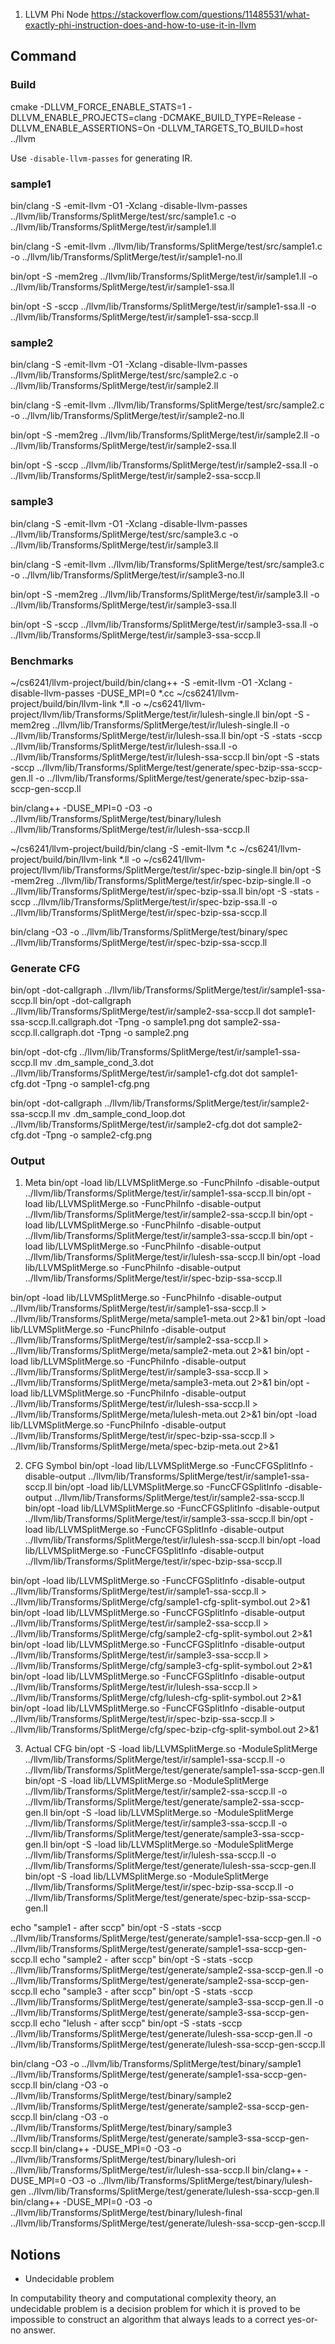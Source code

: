 1. LLVM Phi Node
https://stackoverflow.com/questions/11485531/what-exactly-phi-instruction-does-and-how-to-use-it-in-llvm


## Command
### Build
cmake -DLLVM_FORCE_ENABLE_STATS=1 -DLLVM_ENABLE_PROJECTS=clang -DCMAKE_BUILD_TYPE=Release -DLLVM_ENABLE_ASSERTIONS=On -DLLVM_TARGETS_TO_BUILD=host ../llvm

Use `-disable-llvm-passes` for generating IR.

### sample1
bin/clang -S -emit-llvm -O1 -Xclang -disable-llvm-passes ../llvm/lib/Transforms/SplitMerge/test/src/sample1.c -o ../llvm/lib/Transforms/SplitMerge/test/ir/sample1.ll

bin/clang -S -emit-llvm ../llvm/lib/Transforms/SplitMerge/test/src/sample1.c -o ../llvm/lib/Transforms/SplitMerge/test/ir/sample1-no.ll

bin/opt -S -mem2reg ../llvm/lib/Transforms/SplitMerge/test/ir/sample1.ll -o ../llvm/lib/Transforms/SplitMerge/test/ir/sample1-ssa.ll

bin/opt -S -sccp ../llvm/lib/Transforms/SplitMerge/test/ir/sample1-ssa.ll -o ../llvm/lib/Transforms/SplitMerge/test/ir/sample1-ssa-sccp.ll

### sample2
bin/clang -S -emit-llvm -O1 -Xclang -disable-llvm-passes ../llvm/lib/Transforms/SplitMerge/test/src/sample2.c -o ../llvm/lib/Transforms/SplitMerge/test/ir/sample2.ll

bin/clang -S -emit-llvm ../llvm/lib/Transforms/SplitMerge/test/src/sample2.c -o ../llvm/lib/Transforms/SplitMerge/test/ir/sample2-no.ll

bin/opt -S -mem2reg ../llvm/lib/Transforms/SplitMerge/test/ir/sample2.ll -o ../llvm/lib/Transforms/SplitMerge/test/ir/sample2-ssa.ll

bin/opt -S -sccp ../llvm/lib/Transforms/SplitMerge/test/ir/sample2-ssa.ll -o ../llvm/lib/Transforms/SplitMerge/test/ir/sample2-ssa-sccp.ll

### sample3
bin/clang -S -emit-llvm -O1 -Xclang -disable-llvm-passes ../llvm/lib/Transforms/SplitMerge/test/src/sample3.c -o ../llvm/lib/Transforms/SplitMerge/test/ir/sample3.ll

bin/clang -S -emit-llvm ../llvm/lib/Transforms/SplitMerge/test/src/sample3.c -o ../llvm/lib/Transforms/SplitMerge/test/ir/sample3-no.ll

bin/opt -S -mem2reg ../llvm/lib/Transforms/SplitMerge/test/ir/sample3.ll -o ../llvm/lib/Transforms/SplitMerge/test/ir/sample3-ssa.ll

bin/opt -S -sccp ../llvm/lib/Transforms/SplitMerge/test/ir/sample3-ssa.ll -o ../llvm/lib/Transforms/SplitMerge/test/ir/sample3-ssa-sccp.ll

### Benchmarks
~/cs6241/llvm-project/build/bin/clang++ -S -emit-llvm -O1 -Xclang -disable-llvm-passes -DUSE_MPI=0 *.cc
~/cs6241/llvm-project/build/bin/llvm-link *.ll -o ~/cs6241/llvm-project/llvm/lib/Transforms/SplitMerge/test/ir/lulesh-single.ll
bin/opt -S -mem2reg ../llvm/lib/Transforms/SplitMerge/test/ir/lulesh-single.ll -o ../llvm/lib/Transforms/SplitMerge/test/ir/lulesh-ssa.ll
bin/opt -S -stats -sccp ../llvm/lib/Transforms/SplitMerge/test/ir/lulesh-ssa.ll -o ../llvm/lib/Transforms/SplitMerge/test/ir/lulesh-ssa-sccp.ll
bin/opt -S -stats -sccp ../llvm/lib/Transforms/SplitMerge/test/generate/spec-bzip-ssa-sccp-gen.ll -o ../llvm/lib/Transforms/SplitMerge/test/generate/spec-bzip-ssa-sccp-gen-sccp.ll

bin/clang++ -DUSE_MPI=0 -O3 -o ../llvm/lib/Transforms/SplitMerge/test/binary/lulesh ../llvm/lib/Transforms/SplitMerge/test/ir/lulesh-ssa-sccp.ll

~/cs6241/llvm-project/build/bin/clang -S -emit-llvm *.c
~/cs6241/llvm-project/build/bin/llvm-link *.ll -o ~/cs6241/llvm-project/llvm/lib/Transforms/SplitMerge/test/ir/spec-bzip-single.ll
bin/opt -S -mem2reg ../llvm/lib/Transforms/SplitMerge/test/ir/spec-bzip-single.ll -o ../llvm/lib/Transforms/SplitMerge/test/ir/spec-bzip-ssa.ll
bin/opt -S -stats -sccp ../llvm/lib/Transforms/SplitMerge/test/ir/spec-bzip-ssa.ll -o ../llvm/lib/Transforms/SplitMerge/test/ir/spec-bzip-ssa-sccp.ll

bin/clang -O3 -o ../llvm/lib/Transforms/SplitMerge/test/binary/spec ../llvm/lib/Transforms/SplitMerge/test/ir/spec-bzip-ssa-sccp.ll

### Generate CFG
bin/opt -dot-callgraph ../llvm/lib/Transforms/SplitMerge/test/ir/sample1-ssa-sccp.ll
bin/opt -dot-callgraph ../llvm/lib/Transforms/SplitMerge/test/ir/sample2-ssa-sccp.ll
dot sample1-ssa-sccp.ll.callgraph.dot -Tpng -o sample1.png
dot sample2-ssa-sccp.ll.callgraph.dot -Tpng -o sample2.png

bin/opt -dot-cfg ../llvm/lib/Transforms/SplitMerge/test/ir/sample1-ssa-sccp.ll
mv .dm_sample_cond_3.dot ../llvm/lib/Transforms/SplitMerge/test/ir/sample1-cfg.dot
dot sample1-cfg.dot -Tpng -o sample1-cfg.png

bin/opt -dot-callgraph ../llvm/lib/Transforms/SplitMerge/test/ir/sample2-ssa-sccp.ll
mv .dm_sample_cond_loop.dot ../llvm/lib/Transforms/SplitMerge/test/ir/sample2-cfg.dot
dot sample2-cfg.dot -Tpng -o sample2-cfg.png

### Output
1. Meta
bin/opt -load lib/LLVMSplitMerge.so -FuncPhiInfo -disable-output ../llvm/lib/Transforms/SplitMerge/test/ir/sample1-ssa-sccp.ll
bin/opt -load lib/LLVMSplitMerge.so -FuncPhiInfo -disable-output ../llvm/lib/Transforms/SplitMerge/test/ir/sample2-ssa-sccp.ll
bin/opt -load lib/LLVMSplitMerge.so -FuncPhiInfo -disable-output ../llvm/lib/Transforms/SplitMerge/test/ir/sample3-ssa-sccp.ll
bin/opt -load lib/LLVMSplitMerge.so -FuncPhiInfo -disable-output ../llvm/lib/Transforms/SplitMerge/test/ir/lulesh-ssa-sccp.ll
bin/opt -load lib/LLVMSplitMerge.so -FuncPhiInfo -disable-output ../llvm/lib/Transforms/SplitMerge/test/ir/spec-bzip-ssa-sccp.ll

bin/opt -load lib/LLVMSplitMerge.so -FuncPhiInfo -disable-output ../llvm/lib/Transforms/SplitMerge/test/ir/sample1-ssa-sccp.ll > ../llvm/lib/Transforms/SplitMerge/meta/sample1-meta.out 2>&1
bin/opt -load lib/LLVMSplitMerge.so -FuncPhiInfo -disable-output ../llvm/lib/Transforms/SplitMerge/test/ir/sample2-ssa-sccp.ll > ../llvm/lib/Transforms/SplitMerge/meta/sample2-meta.out 2>&1
bin/opt -load lib/LLVMSplitMerge.so -FuncPhiInfo -disable-output ../llvm/lib/Transforms/SplitMerge/test/ir/sample3-ssa-sccp.ll > ../llvm/lib/Transforms/SplitMerge/meta/sample3-meta.out 2>&1
bin/opt -load lib/LLVMSplitMerge.so -FuncPhiInfo -disable-output ../llvm/lib/Transforms/SplitMerge/test/ir/lulesh-ssa-sccp.ll > ../llvm/lib/Transforms/SplitMerge/meta/lulesh-meta.out 2>&1
bin/opt -load lib/LLVMSplitMerge.so -FuncPhiInfo -disable-output ../llvm/lib/Transforms/SplitMerge/test/ir/spec-bzip-ssa-sccp.ll > ../llvm/lib/Transforms/SplitMerge/meta/spec-bzip-meta.out 2>&1

2. CFG Symbol
bin/opt -load lib/LLVMSplitMerge.so -FuncCFGSplitInfo -disable-output ../llvm/lib/Transforms/SplitMerge/test/ir/sample1-ssa-sccp.ll
bin/opt -load lib/LLVMSplitMerge.so -FuncCFGSplitInfo -disable-output ../llvm/lib/Transforms/SplitMerge/test/ir/sample2-ssa-sccp.ll
bin/opt -load lib/LLVMSplitMerge.so -FuncCFGSplitInfo -disable-output ../llvm/lib/Transforms/SplitMerge/test/ir/sample3-ssa-sccp.ll
bin/opt -load lib/LLVMSplitMerge.so -FuncCFGSplitInfo -disable-output ../llvm/lib/Transforms/SplitMerge/test/ir/lulesh-ssa-sccp.ll
bin/opt -load lib/LLVMSplitMerge.so -FuncCFGSplitInfo -disable-output ../llvm/lib/Transforms/SplitMerge/test/ir/spec-bzip-ssa-sccp.ll

bin/opt -load lib/LLVMSplitMerge.so -FuncCFGSplitInfo -disable-output ../llvm/lib/Transforms/SplitMerge/test/ir/sample1-ssa-sccp.ll > ../llvm/lib/Transforms/SplitMerge/cfg/sample1-cfg-split-symbol.out 2>&1
bin/opt -load lib/LLVMSplitMerge.so -FuncCFGSplitInfo -disable-output ../llvm/lib/Transforms/SplitMerge/test/ir/sample2-ssa-sccp.ll > ../llvm/lib/Transforms/SplitMerge/cfg/sample2-cfg-split-symbol.out 2>&1
bin/opt -load lib/LLVMSplitMerge.so -FuncCFGSplitInfo -disable-output ../llvm/lib/Transforms/SplitMerge/test/ir/sample3-ssa-sccp.ll > ../llvm/lib/Transforms/SplitMerge/cfg/sample3-cfg-split-symbol.out 2>&1
bin/opt -load lib/LLVMSplitMerge.so -FuncCFGSplitInfo -disable-output ../llvm/lib/Transforms/SplitMerge/test/ir/lulesh-ssa-sccp.ll > ../llvm/lib/Transforms/SplitMerge/cfg/lulesh-cfg-split-symbol.out 2>&1
bin/opt -load lib/LLVMSplitMerge.so -FuncCFGSplitInfo -disable-output ../llvm/lib/Transforms/SplitMerge/test/ir/spec-bzip-ssa-sccp.ll > ../llvm/lib/Transforms/SplitMerge/cfg/spec-bzip-cfg-split-symbol.out 2>&1

3. Actual CFG
bin/opt -S -load lib/LLVMSplitMerge.so -ModuleSplitMerge ../llvm/lib/Transforms/SplitMerge/test/ir/sample1-ssa-sccp.ll -o ../llvm/lib/Transforms/SplitMerge/test/generate/sample1-ssa-sccp-gen.ll
bin/opt -S -load lib/LLVMSplitMerge.so -ModuleSplitMerge ../llvm/lib/Transforms/SplitMerge/test/ir/sample2-ssa-sccp.ll -o ../llvm/lib/Transforms/SplitMerge/test/generate/sample2-ssa-sccp-gen.ll
bin/opt -S -load lib/LLVMSplitMerge.so -ModuleSplitMerge ../llvm/lib/Transforms/SplitMerge/test/ir/sample3-ssa-sccp.ll -o ../llvm/lib/Transforms/SplitMerge/test/generate/sample3-ssa-sccp-gen.ll
bin/opt -S -load lib/LLVMSplitMerge.so -ModuleSplitMerge ../llvm/lib/Transforms/SplitMerge/test/ir/lulesh-ssa-sccp.ll -o ../llvm/lib/Transforms/SplitMerge/test/generate/lulesh-ssa-sccp-gen.ll
bin/opt -S -load lib/LLVMSplitMerge.so -ModuleSplitMerge ../llvm/lib/Transforms/SplitMerge/test/ir/spec-bzip-ssa-sccp.ll -o ../llvm/lib/Transforms/SplitMerge/test/generate/spec-bzip-ssa-sccp-gen.ll

echo "sample1 - after sccp"
bin/opt -S -stats -sccp ../llvm/lib/Transforms/SplitMerge/test/generate/sample1-ssa-sccp-gen.ll -o ../llvm/lib/Transforms/SplitMerge/test/generate/sample1-ssa-sccp-gen-sccp.ll
echo "sample2 - after sccp"
bin/opt -S -stats -sccp ../llvm/lib/Transforms/SplitMerge/test/generate/sample2-ssa-sccp-gen.ll -o ../llvm/lib/Transforms/SplitMerge/test/generate/sample2-ssa-sccp-gen-sccp.ll
echo "sample3 - after sccp"
bin/opt -S -stats -sccp ../llvm/lib/Transforms/SplitMerge/test/generate/sample3-ssa-sccp-gen.ll -o ../llvm/lib/Transforms/SplitMerge/test/generate/sample3-ssa-sccp-gen-sccp.ll
echo "lelush - after sccp"
bin/opt -S -stats -sccp ../llvm/lib/Transforms/SplitMerge/test/generate/lulesh-ssa-sccp-gen.ll -o ../llvm/lib/Transforms/SplitMerge/test/generate/lulesh-ssa-sccp-gen-sccp.ll

bin/clang -O3 -o ../llvm/lib/Transforms/SplitMerge/test/binary/sample1 ../llvm/lib/Transforms/SplitMerge/test/generate/sample1-ssa-sccp-gen-sccp.ll
bin/clang -O3 -o ../llvm/lib/Transforms/SplitMerge/test/binary/sample2 ../llvm/lib/Transforms/SplitMerge/test/generate/sample2-ssa-sccp-gen-sccp.ll
bin/clang -O3 -o ../llvm/lib/Transforms/SplitMerge/test/binary/sample3 ../llvm/lib/Transforms/SplitMerge/test/generate/sample3-ssa-sccp-gen-sccp.ll
bin/clang++ -DUSE_MPI=0 -O3 -o ../llvm/lib/Transforms/SplitMerge/test/binary/lulesh-ori ../llvm/lib/Transforms/SplitMerge/test/ir/lulesh-ssa-sccp.ll
bin/clang++ -DUSE_MPI=0 -O3 -o ../llvm/lib/Transforms/SplitMerge/test/binary/lulesh-gen ../llvm/lib/Transforms/SplitMerge/test/generate/lulesh-ssa-sccp-gen.ll
bin/clang++ -DUSE_MPI=0 -O3 -o ../llvm/lib/Transforms/SplitMerge/test/binary/lulesh-final ../llvm/lib/Transforms/SplitMerge/test/generate/lulesh-ssa-sccp-gen-sccp.ll

## Notions
- Undecidable problem

In computability theory and computational complexity theory, an undecidable problem is a decision problem for which it is proved to be impossible to construct an algorithm that always leads to a correct yes-or-no answer.